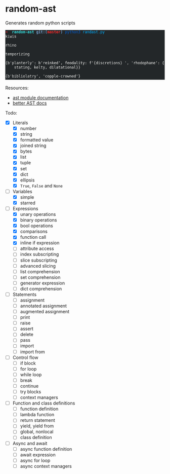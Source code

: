 # random-ast

Generates random python scripts

![random-ast screenshot](screenshot.png)

Resources:

* [ast module documentation](https://docs.python.org/3/library/ast.html)
* [better AST docs](https://greentreesnakes.readthedocs.io/en/latest/)

Todo:

* [x] Literals
    * [x] number
    * [x] string
    * [x] formatted value
    * [x] joined string
    * [x] bytes
    * [x] list
    * [x] tuple
    * [x] set
    * [x] dict
    * [x] ellipsis
    * [x] `True`, `False` and `None`
* [ ] Variables
    * [x] simple
    * [x] starred
* [ ] Expressions
    * [x] unary operations
    * [x] binary operations
    * [x] bool operations
    * [x] comparisons
    * [x] function call
    * [x] inline if expression
    * [ ] attribute access
    * [ ] index subscripting
    * [ ] slice subscripting
    * [ ] advanced slicing
    * [ ] list comprehension
    * [ ] set comprehension
    * [ ] generator expression
    * [ ] dict comprehension
* [ ] Statements
    * [ ] assignment
    * [ ] annotated assignment
    * [ ] augmented assignment
    * [ ] print
    * [ ] raise
    * [ ] assert
    * [ ] delete
    * [ ] pass
    * [ ] import
    * [ ] import from
* [ ] Control flow
    * [ ] if block
    * [ ] for loop
    * [ ] while loop
    * [ ] break
    * [ ] continue
    * [ ] try blocks
    * [ ] context managers
* [ ] Function and class definitions
    * [ ] function definition
    * [ ] lambda function
    * [ ] return statement
    * [ ] yield, yield from
    * [ ] global, nonlocal
    * [ ] class definition
* [ ] Async and await
    * [ ] async function definition
    * [ ] await expression
    * [ ] async for loop
    * [ ] async context managers
